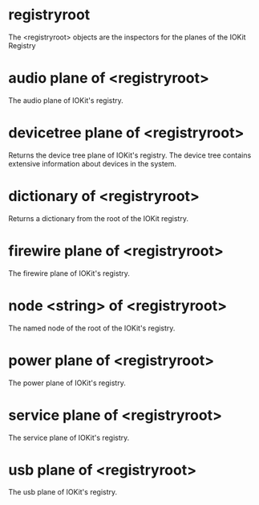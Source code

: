 # registryroot

The &lt;registryroot&gt; objects are the inspectors for the planes of the IOKit Registry

# audio plane of &lt;registryroot&gt;

The audio plane of IOKit&#39;s registry.

# devicetree plane of &lt;registryroot&gt;

Returns the device tree plane of IOKit&#39;s registry. The device tree contains extensive information about devices in the system.

# dictionary of &lt;registryroot&gt;

Returns a dictionary from the root of the IOKit registry.

# firewire plane of &lt;registryroot&gt;

The firewire plane of IOKit&#39;s registry.

# node &lt;string&gt; of &lt;registryroot&gt;

The named node of the root of the IOKit&#39;s registry.

# power plane of &lt;registryroot&gt;

The power plane of IOKit&#39;s registry.

# service plane of &lt;registryroot&gt;

The service plane of IOKit&#39;s registry.

# usb plane of &lt;registryroot&gt;

The usb plane of IOKit&#39;s registry.
